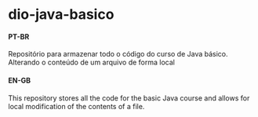 # dio-java-basico
#### PT-BR
Repositório para armazenar todo o código do curso de Java básico. Alterando o conteúdo de um arquivo de forma local

#### EN-GB
This repository stores all the code for the basic Java course and allows for local modification of the contents of a file.
